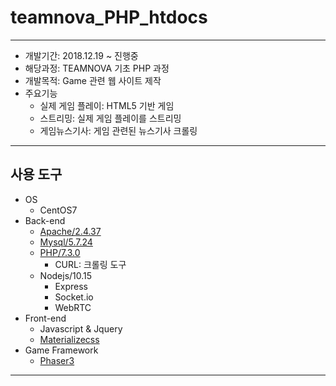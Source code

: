 # teamnova_PHP_htdocs

----------

- 개발기간: 2018.12.19 ~ 진행중
- 해당과정: TEAMNOVA 기초 PHP 과정
- 개발목적: Game 관련 웹 사이트 제작
- 주요기능
  - 실제 게임 플레이: HTML5 기반 게임
  - 스트리밍: 실제 게임 플레이를 스트리밍
  - 게임뉴스기사: 게임 관련된 뉴스기사 크롤링

----------

## 사용 도구

- OS
  - CentOS7
- Back-end
  - [Apache/2.4.37](linuxscript_files/install_apache.sh)
  - [Mysql/5.7.24](linuxscript_files/install_mysql.sh)
  - [PHP/7.3.0](linuxscript_files/install_php.sh)
    - CURL: 크롤링 도구
  - Nodejs/10.15
    - Express
    - Socket.io
    - WebRTC
- Front-end
  - Javascript & Jquery
  - [Materializecss](https://materializecss.com)
- Game Framework
  - [Phaser3](https://phaser.io/)

----------